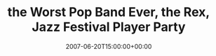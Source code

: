 ---
templateKey: event
guid: 0893ed2a-6eab-11ea-99c5-002590d1d1b0
date: 2007-06-20T15:00:00+00:00
eventTime: '6:30-8:30pm'
title: the Worst Pop Band Ever, the Rex, Jazz Festival Player Party
artist: the Worst Pop Band Ever
city: Toronto
venue: the Rex, Jazz Festival Player Party
group: Tim Shia
guests: Christine Bougie, Chris Hunt
---